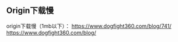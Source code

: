 <h2>Origin下载慢</h2>

origin下载慢（1mb以下）：
https://www.dogfight360.com/blog/741/
https://www.dogfight360.com/blog/

